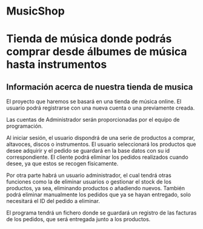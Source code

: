# MusicShop
<h1>Tienda de música donde podrás comprar desde álbumes de música hasta instrumentos</h1>
<h2>Información acerca de nuestra tienda de musica</h2>
El proyecto que haremos se basará en una tienda de música online. El usuario podrá
registrarse con una nueva cuenta o una previamente creada.

Las cuentas de Administrador serán proporcionadas por el equipo de programación.

Al iniciar sesión, el usuario dispondrá de una serie de productos a comprar, altavoces, discos o instrumentos. El usuario seleccionará los productos que desee adquirir y el pedido se guardará en la base datos con su id correspondiente. El cliente podrá eliminar los pedidos realizados cuando desee, ya que estos se recogen físicamente.

Por otra parte habrá un usuario administrador, el cual tendrá otras funciones como la de eliminar usuarios o gestionar el
stock de los productos, ya sea, eliminando productos o añadiendo nuevos. También podrá eliminar manualmente los pedidos que ya se hayan entregado, solo necesitará el ID del pedido a eliminar.

El programa tendrá un fichero donde se guardará un registro de las facturas de los pedidos, que será entregada junto a los productos.
